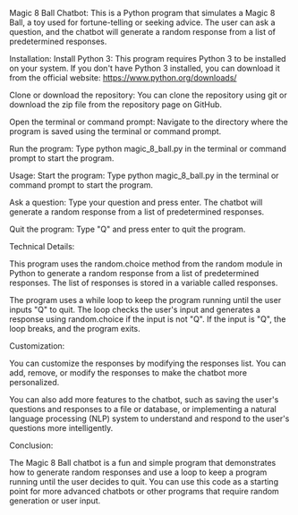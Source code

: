 Magic 8 Ball Chatbot: 
This is a Python program that simulates a Magic 8 Ball, a toy used for fortune-telling or seeking advice. The user can ask a question, and the chatbot will generate a random response from a list of predetermined responses.

Installation: 
Install Python 3: This program requires Python 3 to be installed on your system. If you don't have Python 3 installed, you can download it from the official website: https://www.python.org/downloads/

Clone or download the repository: You can clone the repository using git or download the zip file from the repository page on GitHub.

Open the terminal or command prompt: Navigate to the directory where the program is saved using the terminal or command prompt.

Run the program: Type python magic_8_ball.py in the terminal or command prompt to start the program.

Usage: 
Start the program: Type python magic_8_ball.py in the terminal or command prompt to start the program.

Ask a question: Type your question and press enter. The chatbot will generate a random response from a list of predetermined responses.

Quit the program: Type "Q" and press enter to quit the program.

Technical Details: 

This program uses the random.choice method from the random module in Python to generate a random response from a list of predetermined responses. The list of responses is stored in a variable called responses.

The program uses a while loop to keep the program running until the user inputs "Q" to quit. The loop checks the user's input and generates a response using random.choice if the input is not "Q". If the input is "Q", the loop breaks, and the program exits.

Customization:

You can customize the responses by modifying the responses list. You can add, remove, or modify the responses to make the chatbot more personalized.

You can also add more features to the chatbot, such as saving the user's questions and responses to a file or database, or implementing a natural language processing (NLP) system to understand and respond to the user's questions more intelligently.

Conclusion: 

The Magic 8 Ball chatbot is a fun and simple program that demonstrates how to generate random responses and use a loop to keep a program running until the user decides to quit. You can use this code as a starting point for more advanced chatbots or other programs that require random generation or user input.

